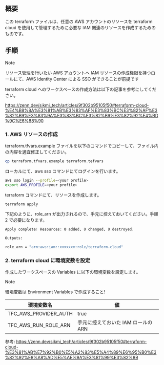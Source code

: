 ## 概要

この terraform ファイルは、任意の AWS アカウントのリソースを terraform cloud を使用して管理するために必要な IAM 関連のリソースを作成するためのものです。

## 手順

> [!NOTE]
> リソース管理を行いたい AWS アカウントへ IAM リソースの作成権限を持つロールにて、AWS Identity Center による SSO ができることが前提です

terraform cloud へのワークスペースの作成方法は以下の記事を参考にしてください。

https://zenn.dev/sikmi_tech/articles/9f302b95105f50#terraform-cloud-%E4%B8%8A%E3%81%AB%E3%83%AF%E3%83%BC%E3%82%AF%E3%82%B9%E3%83%9A%E3%83%BC%E3%82%B9%E3%82%92%E4%BD%9C%E6%88%90

### 1. AWS リソースの作成

terraform.tfvars.example ファイルを以下のコマンドでコピーして、ファイル内の内容を適宜修正してください。

```sh
cp terraform.tfvars.example terraform.tefvars
```

ローカルにて、aws sso コマンドにてログインを行います。

```sh
aws sso login --profile=<your profile>
export AWS_PROFILE=<your profile>
```

terraform コマンドにて、リソースを作成します。

```sh
terraform apply
```

下記のように、role_arn が出力されるので、手元に控えておいてください。手順 2 で必要になります。

```sh
Apply complete! Resources: 0 added, 0 changed, 0 destroyed.

Outputs:

role_arn = "arn:aws:iam::xxxxxxx:role/terraform-cloud"
```

### 2. terraform cloud に環境変数を設定

作成したワークスペースの Variables に以下の環境変数を設定します。

> [!NOTE]
> 環境変数は Environment Variables で作成すること!

| 環境変数名            | 値                                  |
| --------------------- | ----------------------------------- |
| TFC_AWS_PROVIDER_AUTH | true                                |
| TFC_AWS_RUN_ROLE_ARN  | 手元に控えておいた IAM ロールの ARN |

参考: https://zenn.dev/sikmi_tech/articles/9f302b95105f50#terraform-cloud-%E3%81%AB%E7%92%B0%E5%A2%83%E5%A4%89%E6%95%B0%E3%82%92%E8%A8%AD%E5%AE%9A%E3%81%99%E3%82%8B
